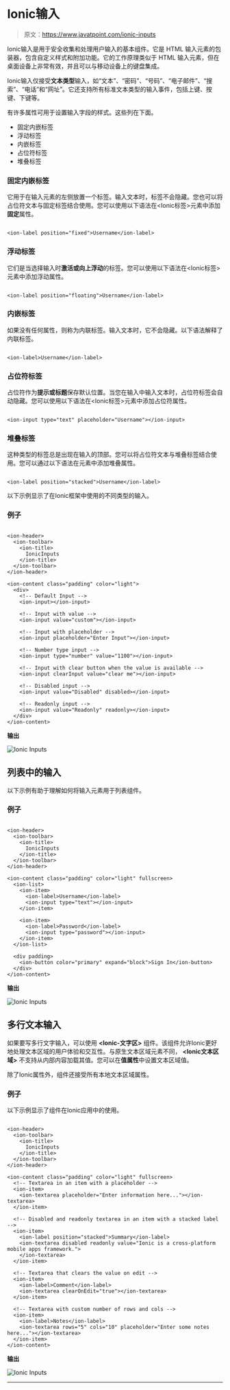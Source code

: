 # Ionic输入

> 原文：<https://www.javatpoint.com/ionic-inputs>

Ionic输入是用于安全收集和处理用户输入的基本组件。它是 HTML 输入元素的包装器，包含自定义样式和附加功能。它的工作原理类似于 HTML 输入元素，但在桌面设备上非常有效，并且可以与移动设备上的键盘集成。

Ionic输入仅接受**文本类型**输入，如“文本”、“密码”、“号码”、“电子邮件”、“搜索”、“电话”和“网址”。它还支持所有标准文本类型的输入事件，包括上键、按键、下键等。

有许多属性可用于设置输入字段的样式。这些列在下面。

*   固定内嵌标签
*   浮动标签
*   内嵌标签
*   占位符标签
*   堆叠标签

### 固定内嵌标签

它用于在输入元素的左侧放置一个标签。输入文本时，标签不会隐藏。您也可以将占位符文本与固定标签结合使用。您可以使用以下语法在<Ionic标签>元素中添加**固定**属性。

```

<ion-label position="fixed">Username</ion-label>

```

### 浮动标签

它们是当选择输入时**激活或向上浮动**的标签。您可以使用以下语法在<Ionic标签>元素中添加浮动属性。

```

<ion-label position="floating">Username</ion-label>

```

### 内嵌标签

如果<ion-label>没有任何属性，则称为内联标签。输入文本时，它不会隐藏。以下语法解释了内联标签。</ion-label>

```

<ion-label>Username</ion-label>

```

### 占位符标签

占位符作为**提示或标题**保存默认位置。当您在输入中输入文本时，占位符标签会自动隐藏。您可以使用以下语法在<Ionic标签>元素中添加占位符属性。

```

<ion-input type="text" placeholder="Username"></ion-input>

```

### 堆叠标签

这种类型的标签总是出现在输入的顶部。您可以将占位符文本与堆叠标签结合使用。您可以通过以下语法在<ion-label>元素中添加堆叠属性。</ion-label>

```

<ion-label position="stacked">Username</ion-label>

```

以下示例显示了在Ionic框架中使用的不同类型的输入。

### 例子

```

<ion-header>
  <ion-toolbar>
    <ion-title>
      IonicInputs
    </ion-title>
  </ion-toolbar>
</ion-header>

<ion-content class="padding" color="light">
  <div>
    <!-- Default Input -->
    <ion-input></ion-input>

    <!-- Input with value -->
    <ion-input value="custom"></ion-input>

    <!-- Input with placeholder -->
    <ion-input placeholder="Enter Input"></ion-input>

    <!-- Number type input -->
    <ion-input type="number" value="1100"></ion-input>

    <!-- Input with clear button when the value is available -->
    <ion-input clearInput value="clear me"></ion-input>

    <!-- Disabled input -->
    <ion-input value="Disabled" disabled></ion-input>

    <!-- Readonly input -->
    <ion-input value="Readonly" readonly></ion-input>
  </div>
</ion-content>

```

**输出**

![Ionic Inputs](img/67d6a772197caaab16622f90211daaa9.png)

## 列表中的输入

以下示例有助于理解如何将输入元素用于列表组件。

### 例子

```

<ion-header>
  <ion-toolbar>
    <ion-title>
      IonicInputs
    </ion-title>
  </ion-toolbar>
</ion-header>

<ion-content class="padding" color="light" fullscreen>
  <ion-list>
    <ion-item>
      <ion-label>Username</ion-label>
      <ion-input type="text"></ion-input>
    </ion-item>

    <ion-item>
      <ion-label>Password</ion-label>
      <ion-input type="password"></ion-input>
    </ion-item> 
  </ion-list>

  <div padding>
    <ion-button color="primary" expand="block">Sign In</ion-button>
  </div>
</ion-content>

```

**输出**

![Ionic Inputs](img/5558aac698f07e832c6c58e667c44291.png)

## 多行文本输入

如果要写多行文字输入，可以使用 **<Ionic-文字区>** 组件。该组件允许Ionic更好地处理文本区域的用户体验和交互性。与原生文本区域元素不同， **<Ionic文本区域>** 不支持从内部内容加载其值。您可以在**值属性**中设置文本区域值。

除了Ionic属性外，<ion-textarea>组件还接受所有本地文本区域属性。</ion-textarea>

### 例子

以下示例显示了<ion-textarea>组件在Ionic应用中的使用。</ion-textarea>

```

<ion-header>
  <ion-toolbar>
    <ion-title>
      IonicInputs
    </ion-title>
  </ion-toolbar>
</ion-header>

<ion-content class="padding" color="light" fullscreen>
  <!-- Textarea in an item with a placeholder -->
  <ion-item>
    <ion-textarea placeholder="Enter information here..."></ion-textarea>
  </ion-item>

  <!-- Disabled and readonly textarea in an item with a stacked label -->
  <ion-item>
    <ion-label position="stacked">Summary</ion-label>
    <ion-textarea disabled readonly value="Ionic is a cross-platform mobile apps framework.">
    </ion-textarea>
  </ion-item>

  <!-- Textarea that clears the value on edit -->
  <ion-item>
    <ion-label>Comment</ion-label>
    <ion-textarea clearOnEdit="true"></ion-textarea>
  </ion-item>

  <!-- Textarea with custom number of rows and cols -->
  <ion-item>
    <ion-label>Notes</ion-label>
    <ion-textarea rows="5" cols="10" placeholder="Enter some notes here..."></ion-textarea>
  </ion-item>
</ion-content>

```

**输出**

![Ionic Inputs](img/d987b38ee599871474b74e7ba64e5c60.png)

* * *